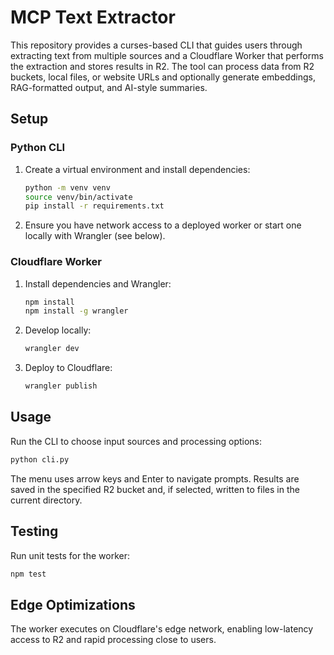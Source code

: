 # MCP Text Extractor

This repository provides a curses-based CLI that guides users through extracting text from multiple sources and a Cloudflare Worker that performs the extraction and stores results in R2. The tool can process data from R2 buckets, local files, or website URLs and optionally generate embeddings, RAG-formatted output, and AI-style summaries.

## Setup

### Python CLI
1. Create a virtual environment and install dependencies:
   ```bash
   python -m venv venv
   source venv/bin/activate
   pip install -r requirements.txt
   ```
2. Ensure you have network access to a deployed worker or start one locally with Wrangler (see below).

### Cloudflare Worker
1. Install dependencies and Wrangler:
   ```bash
   npm install
   npm install -g wrangler
   ```
2. Develop locally:
   ```bash
   wrangler dev
   ```
3. Deploy to Cloudflare:
   ```bash
   wrangler publish
   ```

## Usage

Run the CLI to choose input sources and processing options:
```bash
python cli.py
```
The menu uses arrow keys and Enter to navigate prompts. Results are saved in the specified R2 bucket and, if selected, written to files in the current directory.

## Testing

Run unit tests for the worker:
```bash
npm test
```

## Edge Optimizations

The worker executes on Cloudflare's edge network, enabling low-latency access to R2 and rapid processing close to users.
